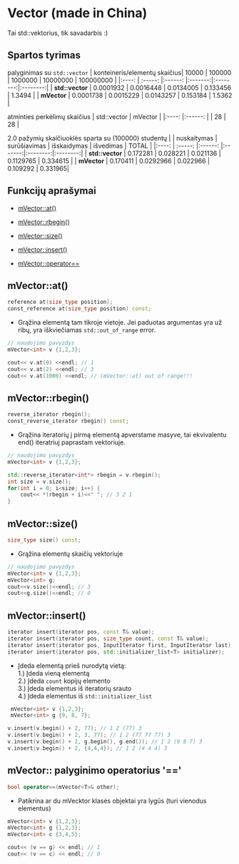 # Vector (made in China)
Tai std::vektorius, tik savadarbis :)

## Spartos tyrimas

palyginimas su `std::vector`
|  konteineris/elementų skaičius| 10000   | 100000  | 1000000 | 10000000 | 100000000 |
|:----:                        | :-----:  |:------: |:-------:|:--------:|:--------:|
| **std::vector**  | 0.0001932 | 0.0016448 | 0.0134005 | 0.133456 | 1.3494 |
| **mVector** | 0.0001738 | 0.0015229 | 0.0143257 | 0.153184  | 1.5362 |

atminties perkėlimų skaičius
| std::vector | mVector |
|:----: |:------: |
|  28 | 28 |

2.0 pažymių skaičiuoklės sparta su (100000) studentų
|            | nuskaitymas  | surūšiavimas  | išskaidymas | išvedimas | TOTAL |
|:----:                        | :-----:  |:------: |:-------:|:--------:|:--------:|
| **std::vector**  | 0.172281 | 0.028221 | 0.021136 | 0.1129765 | 0.334615 |
| **mVector**   | 0.170411 | 0.0292966 | 0.022966  | 0.109292 | 0.331965|

## Funkcijų aprašymai  

* [mVector::at()](#at)

* [mVector::rbegin()](#rbegin)

* [mVector::size()](#size)

* [mVector::insert()](#insert)

* [mVector::operator==](#equal)


## <a name="at"></a>mVector::at()
```c++
reference at(size_type position);
const_reference at(size_type position) const;
```
* Grąžina elementą tam tikroje vietoje. Jei paduotas argumentas yra už ribų, yra iškviečiamas `std::out_of_range` error.
```c++
// naudojimo pavyzdys
mVector<int> v {1,2,3};

cout<< v.at(0) <<endl; // 1
cout<< v.at(2) <<endl; // 3
cout<< v.at(1000) <<endl; // (mVector::at) out of range!!!
```

## <a name="rbegin"></a>mVector::rbegin()
```c++
reverse_iterator rbegin();
const_reverse_iterator rbegin() const;
```
* Grąžina iteratorių į pirmą elementą apverstame masyve, tai ekvivalentu end() iteratriuj paprastam vektoriuje.
```c++
// naudojimo pavyzdys
mVector<int> v {1,2,3};

std::reverse_iterator<int*> rbegin = v.rbegin();
int size = v.size();
for(int i = 0; i<size; i++) {
    cout<< *(rbegin + i)<<" "; // 3 2 1
}
```

## <a name="size"></a>mVector::size()
```c++
size_type size() const;
```
* Grąžina elementų skaičių vektoriuje
```c++
// naudojimo pavyzdys
mVector<int> v {1,2,3}; 
mVector<int> g; 
cout<<v.size()<<endl; // 3
cout<<g.size()<<endl; // 0
```

## <a name="insert"></a>mVector::insert()
```c++
iterator insert(iterator pos, const T& value);
iterator insert(iterator pos, size_type count, const T& value);
iterator insert(iterator pos, InputIterator first, InputIterator last);
iterator insert(iterator pos, std::initializer_list<T> initializer);
```
* Įdeda elementą prieš nurodytą vietą:  
  1.) Įdeda vieną elementą  
  2.) Įdeda `count` kopijų elemento  
  3.) Įdeda elementus iš iteratorių srauto  
  4.) Įdeda elementus iš `std::initializer_list`  
  
```c++
 mVector<int> v {1,2,3};
 mVector<int> g {9, 8, 7};

v.insert(v.begin() + 2, 77); // 1 2 (77) 3
v.insert(v.begin() + 2, 3, 77); // 1 2 (77 77 77) 3
v.insert(v.begin() + 2, g.begin(), g.end()); // 1 2 (9 8 7) 3
v.insert(v.begin() + 2, {4,4,4}); // 1 2 (4 4 4) 3
```

## <a name="equal"></a>mVector:: palyginimo operatorius '=='
```c++
bool operator==(mVector<T>& other);
```
* Patikrina ar du mVecktor klasės objektai yra lygūs (turi vienodus elementus)
```c++
mVector<int> v {1,2,3};
mVector<int> g {1,2,3};
mVector<int> c {3,4,5};

cout<< (v == g) << endl; // 1
cout<< (v == c) << endl; // 0
```




